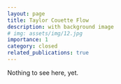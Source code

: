 ```yaml
---
layout: page
title: Taylor Couette Flow
description: with background image
# img: assets/img/12.jpg
importance: 1
category: closed
related_publications: true
---
```


Nothing to see here, yet.
